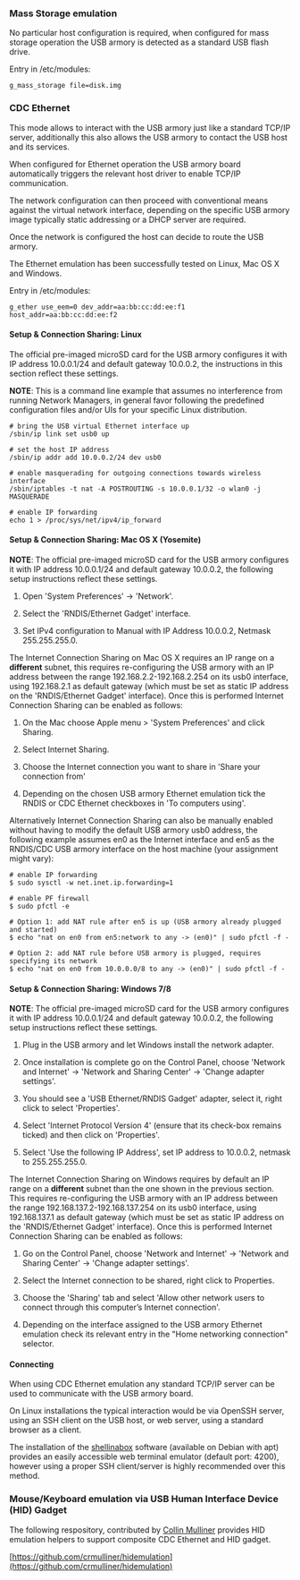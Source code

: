 ### Mass Storage emulation

No particular host configuration is required, when configured for mass storage
operation the USB armory is detected as a standard USB flash drive.

Entry in /etc/modules:
```
g_mass_storage file=disk.img
```

### CDC Ethernet

This mode allows to interact with the USB armory just like a standard TCP/IP
server, additionally this also allows the USB armory to contact the USB host
and its services.

When configured for Ethernet operation the USB armory board automatically
triggers the relevant host driver to enable TCP/IP communication.

The network configuration can then proceed with conventional means against the
virtual network interface, depending on the specific USB armory image typically
static addressing or a DHCP server are required.

Once the network is configured the host can decide to route the USB armory.

The Ethernet emulation has been successfully tested on Linux, Mac OS X and
Windows.

Entry in /etc/modules:
```
g_ether use_eem=0 dev_addr=aa:bb:cc:dd:ee:f1 host_addr=aa:bb:cc:dd:ee:f2
```
#### Setup & Connection Sharing: Linux

The official pre-imaged microSD card for the USB armory configures it with IP address 10.0.0.1/24 and default gateway 10.0.0.2, the instructions in this section reflect these settings.

**NOTE**: This is a command line example that assumes no interference from running Network Managers, in general favor following the predefined configuration files and/or UIs for your specific Linux distribution.

```
# bring the USB virtual Ethernet interface up
/sbin/ip link set usb0 up

# set the host IP address
/sbin/ip addr add 10.0.0.2/24 dev usb0

# enable masquerading for outgoing connections towards wireless interface
/sbin/iptables -t nat -A POSTROUTING -s 10.0.0.1/32 -o wlan0 -j MASQUERADE

# enable IP forwarding
echo 1 > /proc/sys/net/ipv4/ip_forward

```

#### Setup & Connection Sharing: Mac OS X (Yosemite)

**NOTE**: The official pre-imaged microSD card for the USB armory configures it with IP address 10.0.0.1/24 and default gateway 10.0.0.2, the following setup instructions reflect these settings.

1. Open 'System Preferences' -> 'Network'.

2. Select the 'RNDIS/Ethernet Gadget' interface.

3. Set IPv4 configuration to Manual with IP Address 10.0.0.2, Netmask 255.255.255.0.

The Internet Connection Sharing on Mac OS X requires an IP range on a **different** subnet, this requires re-configuring the USB armory with an IP address between the range 192.168.2.2-192.168.2.254 on its usb0 interface, using 192.168.2.1 as default gateway (which must be set as static IP address on the 'RNDIS/Ethernet Gadget' interface). Once this is performed Internet Connection Sharing can be enabled as follows:

1. On the Mac choose Apple menu > 'System Preferences' and click Sharing.

2. Select Internet Sharing.

3. Choose the Internet connection you want to share in 'Share your connection
from'

4. Depending on the chosen USB armory Ethernet emulation tick the RNDIS or
CDC Ethernet checkboxes in 'To computers using'.

Alternatively Internet Connection Sharing can also be manually enabled without having to modify the default USB armory usb0 address, the following example assumes en0 as the Internet interface and en5 as the RNDIS/CDC USB armory interface on the host machine (your assignment might vary):

```
# enable IP forwarding
$ sudo sysctl -w net.inet.ip.forwarding=1

# enable PF firewall
$ sudo pfctl -e

# Option 1: add NAT rule after en5 is up (USB armory already plugged and started)
$ echo "nat on en0 from en5:network to any -> (en0)" | sudo pfctl -f -

# Option 2: add NAT rule before USB armory is plugged, requires specifying its network
$ echo "nat on en0 from 10.0.0.0/8 to any -> (en0)" | sudo pfctl -f -
```

#### Setup & Connection Sharing: Windows 7/8

**NOTE**: The official pre-imaged microSD card for the USB armory configures it with IP address 10.0.0.1/24 and default gateway 10.0.0.2, the following setup instructions reflect these settings.

1. Plug in the USB armory and let Windows install the network adapter.

2. Once installation is complete go on the Control Panel, choose 'Network and Internet' -> 'Network and Sharing Center' ->  'Change adapter settings'.

3. You should see a 'USB Ethernet/RNDIS Gadget' adapter, select it, right click to select 'Properties'.

4. Select 'Internet Protocol Version 4' (ensure that its check-box remains ticked) and then click on 'Properties'.

5. Select 'Use the following IP Address', set IP address to 10.0.0.2, netmask to 255.255.255.0.

The Internet Connection Sharing on Windows requires by default an IP range on a **different** subnet than the one shown in the previous section. This requires re-configuring the USB armory with an IP address between the range 192.168.137.2-192.168.137.254 on its usb0 interface, using 192.168.137.1 as default gateway (which must be set as static IP address on the 'RNDIS/Ethernet Gadget' interface). Once this is performed Internet Connection Sharing can be enabled as follows:

1. Go on the Control Panel, choose 'Network and Internet' -> 'Network and Sharing Center' ->  'Change adapter settings'.
2. Select the Internet connection to be shared, right click to Properties.

3. Choose the 'Sharing' tab and select 'Allow other network users to connect through this computer’s Internet connection'.

4. Depending on the interface assigned to the USB armory Ethernet emulation check its relevant entry in the "Home networking connection" selector.

#### Connecting

When using CDC Ethernet emulation any standard TCP/IP server can be used to communicate with the USB armory board.

On Linux installations the typical interaction would be via OpenSSH server, using an SSH client on the USB host, or web server, using a standard browser as a client.

The installation of the [shellinabox](https://code.google.com/p/shellinabox) software (available on Debian with apt) provides an easily accessible web terminal emulator (default port: 4200), however using a proper SSH client/server is highly recommended over this method.

### Mouse/Keyboard emulation via USB Human Interface Device (HID) Gadget

The following respository, contributed by [Collin Mulliner](https://github.com/crmulliner) provides HID emulation helpers to support composite CDC Ethernet and HID gadget.

[https://github.com/crmulliner/hidemulation](https://github.com/crmulliner/hidemulation)
